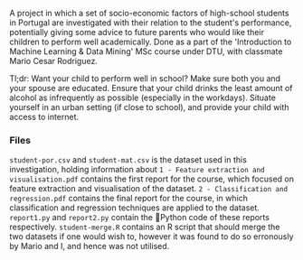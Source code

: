 A project in which a set of socio-economic factors of high-school students in Portugal are investigated with their relation to the student's performance, potentially giving some advice to future parents who would like their children to perform well academically. Done as a part of the 'Introduction to Machine Learning & Data Mining' MSc course under DTU, with classmate Mario Cesar Rodriguez.

Tl;dr: Want your child to perform well in school? Make sure both you and your spouse are educated. Ensure that your child drinks the least amount of alcohol as infrequently as possible (especially in the workdays). Situate yourself in an urban setting (if close to school), and provide your child with access to internet.

### Files
`student-por.csv` and `student-mat.csv` is the dataset used in this investigation, holding information about 
`1 - Feature extraction and visualisation.pdf` contains the first report for the course, which focused on feature extraction and visualisation of the dataset.
`2 - Classification and regression.pdf` contains the final report for the course, in which classification and regression techniques are applied to the dataset.
`report1.py` and `report2.py` contain the :snake:Python code of these reports respectively.
`student-merge.R` contains an R script that should merge the two datasets if one would wish to, however it was found to do so erronously by Mario and I, and hence was not utilised.

